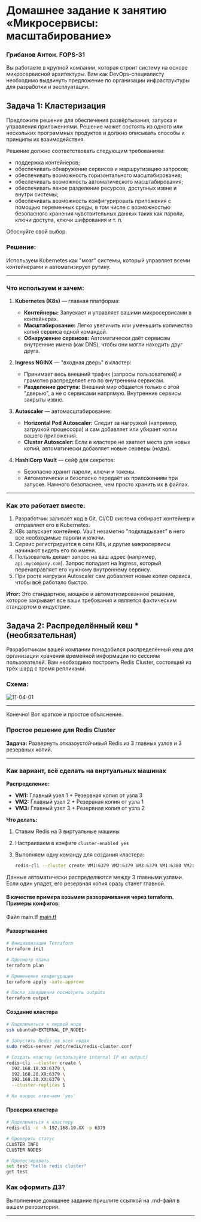 
# Домашнее задание к занятию «Микросервисы: масштабирование»

### Грибанов Антон. FOPS-31

Вы работаете в крупной компании, которая строит систему на основе микросервисной архитектуры.
Вам как DevOps-специалисту необходимо выдвинуть предложение по организации инфраструктуры для разработки и эксплуатации.

## Задача 1: Кластеризация

Предложите решение для обеспечения развёртывания, запуска и управления приложениями.
Решение может состоять из одного или нескольких программных продуктов и должно описывать способы и принципы их взаимодействия.

Решение должно соответствовать следующим требованиям:
- поддержка контейнеров;
- обеспечивать обнаружение сервисов и маршрутизацию запросов;
- обеспечивать возможность горизонтального масштабирования;
- обеспечивать возможность автоматического масштабирования;
- обеспечивать явное разделение ресурсов, доступных извне и внутри системы;
- обеспечивать возможность конфигурировать приложения с помощью переменных среды, в том числе с возможностью безопасного хранения чувствительных данных таких как пароли, ключи доступа, ключи шифрования и т. п.

Обоснуйте свой выбор.

### Решение:

Используем Kubernetes как "мозг" системы, который управляет всеми контейнерами и автоматизирует рутину.

---

### Что используем и зачем:

1.  **Kubernetes (K8s)** — главная платформа:
    *   **Контейнеры:** Запускает и управляет вашими микросервисами в контейнерах.
    *   **Масштабирование:** Легко увеличить или уменьшить количество копий сервиса одной командой.
    *   **Обнаружение сервисов:** Автоматически даёт сервисам внутренние имена (как DNS), чтобы они могли находить друг друга.

2.  **Ingress NGINX** — "входная дверь" в кластер:
    *   Принимает весь внешний трафик (запросы пользователей) и грамотно распределяет его по внутренним сервисам.
    *   **Разделение доступа:** Внешний мир общается только с этой "дверью", а не с сервисами напрямую. Внутренние сервисы закрыты извне.

3.  **Autoscaler** — автомасштабирование:
    *   **Horizontal Pod Autoscaler:** Следит за нагрузкой (например, загрузкой процессора) и сам добавляет или убирает копии вашего приложения.
    *   **Cluster Autoscaler:** Если в кластере не хватает места для новых копий, автоматически добавляет новые серверы (ноды).

4.  **HashiCorp Vault** — сейф для секретов:
    *   Безопасно хранит пароли, ключи и токены.
    *   Автоматически и безопасно передаёт их приложениям при запуске. Намного безопаснее, чем просто хранить их в файлах.

---

### Как это работает вместе:

1.  Разработчик заливает код в Git. CI/CD система собирает контейнер и отправляет его в Kubernetes.
2.  K8s запускает контейнер. Vault незаметно "подкладывает" в него все необходимые пароли и ключи.
3.  Сервис регистрируется в сети K8s, и другие микросервисы начинают видеть его по имени.
4.  Пользователь делает запрос на ваш адрес (например, `api.mycompany.com`). Запрос попадает на Ingress, который перенаправляет его нужному внутреннему сервису.
5.  При росте нагрузки Autoscaler сам добавляет новые копии сервиса, чтобы всё работало быстро.

**Итог:** Это стандартное, мощное и автоматизированное решение, которое закрывает все ваши требования и является фактическим стандартом в индустрии.

## Задача 2: Распределённый кеш * (необязательная)

Разработчикам вашей компании понадобился распределённый кеш для организации хранения временной информации по сессиям пользователей.
Вам необходимо построить Redis Cluster, состоящий из трёх шард с тремя репликами.

### Схема:

![11-04-01](https://user-images.githubusercontent.com/1122523/114282923-9b16f900-9a4f-11eb-80aa-61ed09725760.png)

---

Конечно! Вот краткое и простое объяснение.

### Простое решение для Redis Cluster

**Задача:** Развернуть отказоустойчивый Redis из 3 главных узлов и 3 резервных копий.

---

### Как вариант, всё сделать на виртуальных машинах

**Распределение:**
- **VM1:** Главный узел 1 + Резервная копия от узла 3
- **VM2:** Главный узел 2 + Резервная копия от узла 1  
- **VM3:** Главный узел 3 + Резервная копия от узла 2

**Что делать:**
1. Ставим Redis на 3 виртуальные машины
2. Настраиваем в конфиге `cluster-enabled yes`
3. Выполняем одну команду для создания кластера:

   ```bash
   redis-cli --cluster create VM1:6379 VM2:6379 VM3:6379 VM1:6380 VM2:6380 VM3:6380 --cluster-replicas 1
   ```

Данные автоматически распределяются между 3 главными узлами. Если один упадет, его резервная копия сразу станет главной.

#### В качестве примера возьмем разворачивания через terraform. Примеры конфигов:

Файл main.tf [main.tf](https://github.com/Qshar1408/micros_04/tree/main/src/main.tf)


#### Развертывание

```bash
# Инициализация Terraform
terraform init

# Просмотр плана
terraform plan

# Применение конфигурации
terraform apply -auto-approve

# После завершения посмотреть outputs
terraform output
```

#### Создание кластера

```bash
# Подключиться к первой ноде
ssh ubuntu@<EXTERNAL_IP_NODE1>

# Запустить Redis на всех нодах
sudo redis-server /etc/redis/redis-cluster.conf

# Создать кластер (используйте internal IP из output)
redis-cli --cluster create \
  192.168.10.XX:6379 \
  192.168.20.XX:6379 \
  192.168.30.XX:6379 \
  --cluster-replicas 1

# На вопрос отвечаем 'yes'
```

#### Проверка кластера
```bash
# Подключиться к кластеру
redis-cli -c -h 192.168.10.XX -p 6379

# Проверить статус
CLUSTER INFO
CLUSTER NODES

# Протестировать
set test "hello redis cluster"
get test
```

### Как оформить ДЗ?

Выполненное домашнее задание пришлите ссылкой на .md-файл в вашем репозитории.

---
